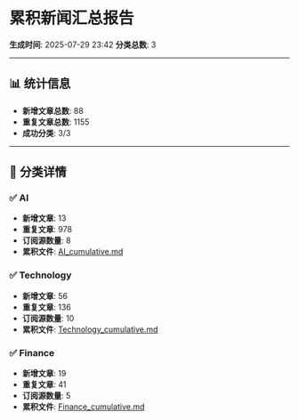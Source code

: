 # 累积新闻汇总报告

**生成时间**: 2025-07-29 23:42
**分类总数**: 3

---

## 📊 统计信息

- **新增文章总数**: 88
- **重复文章总数**: 1155
- **成功分类**: 3/3

---

## 📂 分类详情

### ✅ AI
- **新增文章**: 13
- **重复文章**: 978
- **订阅源数量**: 8
- **累积文件**: [AI_cumulative.md](./AI_cumulative.md)

### ✅ Technology
- **新增文章**: 56
- **重复文章**: 136
- **订阅源数量**: 10
- **累积文件**: [Technology_cumulative.md](./Technology_cumulative.md)

### ✅ Finance
- **新增文章**: 19
- **重复文章**: 41
- **订阅源数量**: 5
- **累积文件**: [Finance_cumulative.md](./Finance_cumulative.md)
